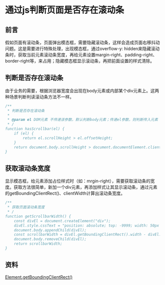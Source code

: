 # 通过js判断页面是否存在滚动条

## 前言

假如页面有滚动条，页面弹出模态框，需要隐藏滚动条，这样会造成页面右移抖动问题。这是需要进行特殊处理，出现模态框，通过overflow-y: hidden来隐藏滚动条时，获取当前元素滚动条宽度，再给元素设置margin-right、padding-right、border-right等，来占用；隐藏模态框显示滚动条，再把前面设置的样式清除。

## 判断是否存在滚动条

由于业务的需要，根据浏览器宽度会出现在body元素或内部某个div元素上。这两种场景判断判读滚动条方法不一样。

```js
/**
 * 判断是否存在滚动条
 * 
 * @param el DOM元素 不传递该参数，默认判断body元素；传递el参数，则判断传入元素
 * /
function hasScrollbar(el) {
    if (el) {
        return el.scrollHeight > el.offsetHeight;
    }
    return document.body.scrollHeight > document.documentElement.clientHeight;
}
```

## 获取滚动条宽度

显示模态框，给元素添加占位样式时（如：mrgin-right），需要获取滚动条的宽度。获取方法很简单，新加一个div元素，再添加样式让其显示滚动条，通过元素的getBoundingClientRect()、clientWidth计算出滚动条宽度。

```js
/**
 * 获取页面滚动条宽度
 * /
function getScrollbarWidth() {
    const divEl = document.createElement("div");
    divEl.style.cssText = "position: absolute; top: -9999; width: 50px height: 50px; overflow: scroll";
    document.body.appendChild(divEl);
    const scrollbarWidth = divEl.getBoundingClientRect().width - divEl.clientWidth;
    document.body.removeChild(divEl);
    return scrollbarWidth;
}
```

## 资料

[Element.getBoundingClientRect()](https://developer.mozilla.org/zh-CN/docs/Web/API/Element/getBoundingClientRect)

